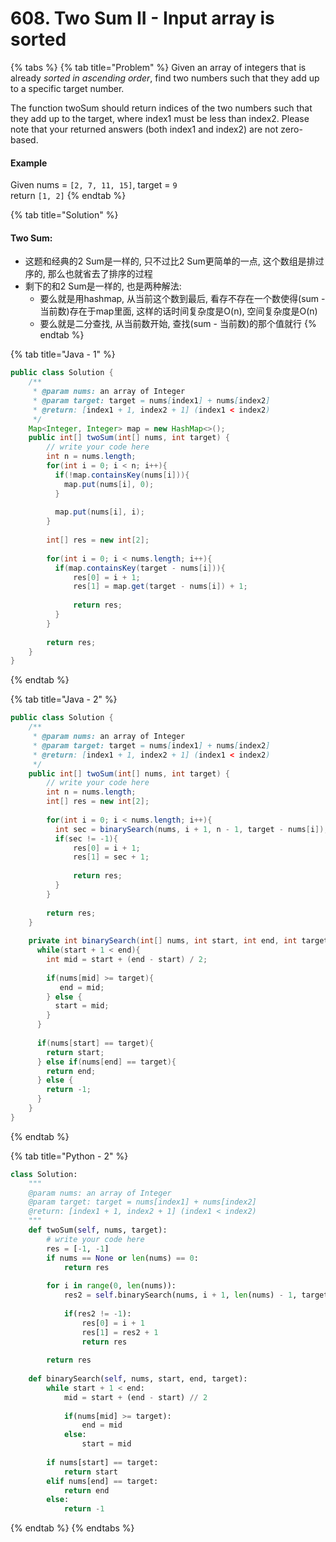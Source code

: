 # 608. Two Sum II - Input array is sorted

{% tabs %}
{% tab title="Problem" %}
Given an array of integers that is already _sorted in ascending order_, find two numbers such that they add up to a specific target number.

The function twoSum should return indices of the two numbers such that they add up to the target, where index1 must be less than index2. Please note that your returned answers \(both index1 and index2\) are not zero-based.

#### Example

Given nums = `[2, 7, 11, 15]`, target = `9`  
return `[1, 2]`
{% endtab %}

{% tab title="Solution" %}
#### Two Sum:

* 这题和经典的2 Sum是一样的, 只不过比2 Sum更简单的一点, 这个数组是排过序的, 那么也就省去了排序的过程
* 剩下的和2 Sum是一样的, 也是两种解法:
  * 要么就是用hashmap, 从当前这个数到最后, 看存不存在一个数使得\(sum - 当前数\)存在于map里面, 这样的话时间复杂度是O\(n\), 空间复杂度是O\(n\)
  * 要么就是二分查找, 从当前数开始, 查找\(sum - 当前数\)的那个值就行
{% endtab %}

{% tab title="Java - 1" %}
```java
public class Solution {
    /**
     * @param nums: an array of Integer
     * @param target: target = nums[index1] + nums[index2]
     * @return: [index1 + 1, index2 + 1] (index1 < index2)
     */
    Map<Integer, Integer> map = new HashMap<>();
    public int[] twoSum(int[] nums, int target) {
        // write your code here
        int n = nums.length;
        for(int i = 0; i < n; i++){
          if(!map.containsKey(nums[i])){
            map.put(nums[i], 0);
          }
          
          map.put(nums[i], i);
        }
        
        int[] res = new int[2];
        
        for(int i = 0; i < nums.length; i++){
          if(map.containsKey(target - nums[i])){
              res[0] = i + 1;
              res[1] = map.get(target - nums[i]) + 1;
              
              return res;
          }
        }
        
        return res;
    }
}
```
{% endtab %}

{% tab title="Java - 2" %}
```java
public class Solution {
    /**
     * @param nums: an array of Integer
     * @param target: target = nums[index1] + nums[index2]
     * @return: [index1 + 1, index2 + 1] (index1 < index2)
     */
    public int[] twoSum(int[] nums, int target) {
        // write your code here
        int n = nums.length;
        int[] res = new int[2];
        
        for(int i = 0; i < nums.length; i++){
          int sec = binarySearch(nums, i + 1, n - 1, target - nums[i]);
          if(sec != -1){
              res[0] = i + 1;
              res[1] = sec + 1;
              
              return res;
          }
        }
        
        return res;
    }
    
    private int binarySearch(int[] nums, int start, int end, int target){
      while(start + 1 < end){
        int mid = start + (end - start) / 2;
        
        if(nums[mid] >= target){
           end = mid; 
        } else {
          start = mid;
        }
      }
      
      if(nums[start] == target){
        return start;
      } else if(nums[end] == target){
        return end;
      } else {
        return -1;
      }
    }
}
```
{% endtab %}

{% tab title="Python - 2" %}
```python
class Solution:
    """
    @param nums: an array of Integer
    @param target: target = nums[index1] + nums[index2]
    @return: [index1 + 1, index2 + 1] (index1 < index2)
    """
    def twoSum(self, nums, target):
        # write your code here
        res = [-1, -1]
        if nums == None or len(nums) == 0:
            return res
        
        for i in range(0, len(nums)):
            res2 = self.binarySearch(nums, i + 1, len(nums) - 1, target - nums[i])
            
            if(res2 != -1):
                res[0] = i + 1
                res[1] = res2 + 1
                return res
        
        return res
    
    def binarySearch(self, nums, start, end, target):
        while start + 1 < end:
            mid = start + (end - start) // 2
            
            if(nums[mid] >= target):
                end = mid
            else:
                start = mid
        
        if nums[start] == target:
            return start
        elif nums[end] == target:
            return end
        else:
            return -1

```
{% endtab %}
{% endtabs %}

